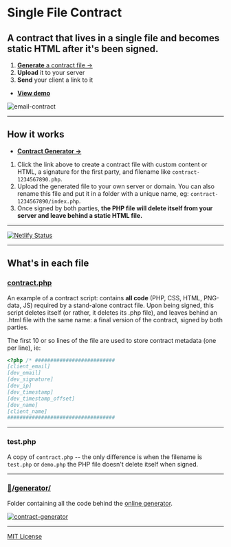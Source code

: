 # Single File Contract
## A contract that lives in a **single file** and becomes static HTML after it's been signed.

1. [**Generate** a contract file →](https://stefanmatei.com/contract-generator/edit)
1. **Upload** it to your server
1. **Send** your client a link to it
* **[View demo](https://stefanmatei.com/contract-generator/contract-demo.html)**

![email-contract](https://user-images.githubusercontent.com/180561/209838611-9b40307e-de05-44c0-967a-54399d85ef53.png)

---

## How it works

* **[Contract Generator →](https://stefanmatei.com/contract-generator/edit)**

1. Click the link above to create a contract file with custom content or HTML, a signature for the first party, and filename like `contract-1234567890.php`.
2. Upload the generated file to your own server or domain. You can also rename this file and put it in a folder with a unique name, eg: `contract-1234567890/index.php`.
3. Once signed by both parties, **the PHP file will delete itself from your server and leave behind a static HTML file.**

---

[![Netlify Status](https://api.netlify.com/api/v1/badges/dc7d73d9-c327-4bcd-a33a-657603bc64ab/deploy-status)](https://app.netlify.com/sites/stefanmatei/deploys)

---

## What's in each file

### [contract.php](https://github.com/nonsalant/contract/blob/master/contract.php)

An example of a contract script: contains **all code** (PHP, CSS, HTML, PNG-data, JS) required by a stand-alone contract file. Upon being signed, this script deletes itself (or rather, it deletes its .php file), and leaves behind an .html file with the same name: a final version of the contract, signed by both parties.

The first 10 or so lines of the file are used to store contract metadata (one per line), ie:

```php
<?php /* ##########################
[client_email]
[dev_email]
[dev_signature]
[dev_ip]
[dev_timestamp]
[dev_timestamp_offset]
[dev_name]
[client_name]
###################################
```
---

### test.php 
A copy of `contract.php` -- the only difference is when the filename is `test.php` or `demo.php` the PHP file doesn't delete itself when signed.

---

### [📁/generator/](https://github.com/nonsalant/contract/tree/master/generator)
Folder containing all the code behind the [online generator](https://stefanmatei.com/contract-generator/).

[![contract-generator](https://user-images.githubusercontent.com/180561/209838852-20825cf1-ab25-4f09-8ec7-c26eb80c0a14.jpg)](https://stefanmatei.com/contract-generator/)


---

[MIT License](http://www.opensource.org/licenses/mit-license.php)
